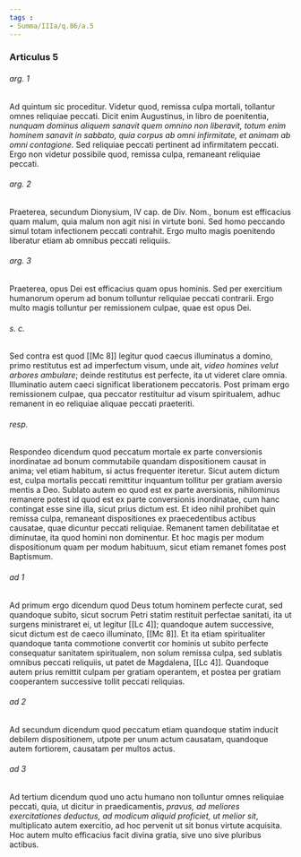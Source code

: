 ```yaml
---
tags : 
- Summa/IIIa/q.86/a.5
---
```


### Articulus 5

###### arg. 1
Ad quintum sic proceditur. Videtur quod, remissa culpa mortali, tollantur omnes reliquiae peccati. Dicit enim Augustinus, in libro de poenitentia, *nunquam dominus aliquem sanavit quem omnino non liberavit, totum enim hominem sanavit in sabbato, quia corpus ab omni infirmitate, et animam ab omni contagione*. Sed reliquiae peccati pertinent ad infirmitatem peccati. Ergo non videtur possibile quod, remissa culpa, remaneant reliquiae peccati.

###### arg. 2
Praeterea, secundum Dionysium, IV cap. de Div. Nom., bonum est efficacius quam malum, quia malum non agit nisi in virtute boni. Sed homo peccando simul totam infectionem peccati contrahit. Ergo multo magis poenitendo liberatur etiam ab omnibus peccati reliquiis.

###### arg. 3
Praeterea, opus Dei est efficacius quam opus hominis. Sed per exercitium humanorum operum ad bonum tolluntur reliquiae peccati contrarii. Ergo multo magis tolluntur per remissionem culpae, quae est opus Dei.

###### s. c.
Sed contra est quod [[Mc 8]] legitur quod caecus illuminatus a domino, primo restitutus est ad imperfectum visum, unde ait, *video homines velut arbores ambulare*; deinde restitutus est perfecte, ita ut videret clare omnia. Illuminatio autem caeci significat liberationem peccatoris. Post primam ergo remissionem culpae, qua peccator restituitur ad visum spiritualem, adhuc remanent in eo reliquiae aliquae peccati praeteriti.

###### resp.
Respondeo dicendum quod peccatum mortale ex parte conversionis inordinatae ad bonum commutabile quandam dispositionem causat in anima; vel etiam habitum, si actus frequenter iteretur. Sicut autem dictum est, culpa mortalis peccati remittitur inquantum tollitur per gratiam aversio mentis a Deo. Sublato autem eo quod est ex parte aversionis, nihilominus remanere potest id quod est ex parte conversionis inordinatae, cum hanc contingat esse sine illa, sicut prius dictum est. Et ideo nihil prohibet quin remissa culpa, remaneant dispositiones ex praecedentibus actibus causatae, quae dicuntur peccati reliquiae. Remanent tamen debilitatae et diminutae, ita quod homini non dominentur. Et hoc magis per modum dispositionum quam per modum habituum, sicut etiam remanet fomes post Baptismum.

###### ad 1
Ad primum ergo dicendum quod Deus totum hominem perfecte curat, sed quandoque subito, sicut socrum Petri statim restituit perfectae sanitati, ita ut surgens ministraret ei, ut legitur [[Lc 4]]; quandoque autem successive, sicut dictum est de caeco illuminato, [[Mc 8]]. Et ita etiam spiritualiter quandoque tanta commotione convertit cor hominis ut subito perfecte consequatur sanitatem spiritualem, non solum remissa culpa, sed sublatis omnibus peccati reliquiis, ut patet de Magdalena, [[Lc 4]]. Quandoque autem prius remittit culpam per gratiam operantem, et postea per gratiam cooperantem successive tollit peccati reliquias.

###### ad 2
Ad secundum dicendum quod peccatum etiam quandoque statim inducit debilem dispositionem, utpote per unum actum causatam, quandoque autem fortiorem, causatam per multos actus.

###### ad 3
Ad tertium dicendum quod uno actu humano non tolluntur omnes reliquiae peccati, quia, ut dicitur in praedicamentis, *pravus, ad meliores exercitationes deductus, ad modicum aliquid proficiet, ut melior sit*, multiplicato autem exercitio, ad hoc pervenit ut sit bonus virtute acquisita. Hoc autem multo efficacius facit divina gratia, sive uno sive pluribus actibus.

